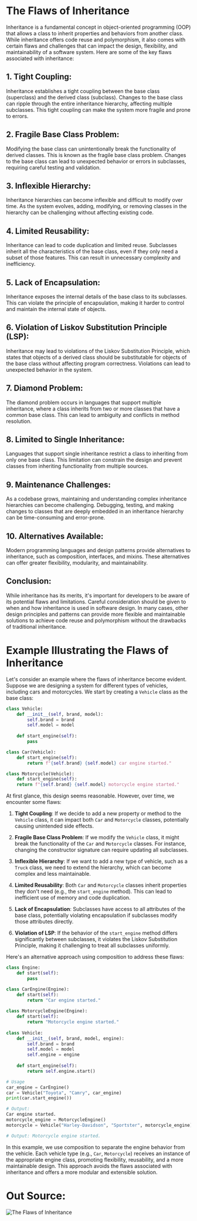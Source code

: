 # The Flaws of Inheritance

Inheritance is a fundamental concept in object-oriented programming (OOP) that allows a class to inherit properties and behaviors from another class. While inheritance offers code reuse and polymorphism, it also comes with certain flaws and challenges that can impact the design, flexibility, and maintainability of a software system. Here are some of the key flaws associated with inheritance:

## 1. Tight Coupling:

Inheritance establishes a tight coupling between the base class (superclass) and the derived class (subclass). Changes to the base class can ripple through the entire inheritance hierarchy, affecting multiple subclasses. This tight coupling can make the system more fragile and prone to errors.

## 2. Fragile Base Class Problem:

Modifying the base class can unintentionally break the functionality of derived classes. This is known as the fragile base class problem. Changes to the base class can lead to unexpected behavior or errors in subclasses, requiring careful testing and validation.

## 3. Inflexible Hierarchy:

Inheritance hierarchies can become inflexible and difficult to modify over time. As the system evolves, adding, modifying, or removing classes in the hierarchy can be challenging without affecting existing code.

## 4. Limited Reusability:

Inheritance can lead to code duplication and limited reuse. Subclasses inherit all the characteristics of the base class, even if they only need a subset of those features. This can result in unnecessary complexity and inefficiency.

## 5. Lack of Encapsulation:

Inheritance exposes the internal details of the base class to its subclasses. This can violate the principle of encapsulation, making it harder to control and maintain the internal state of objects.

## 6. Violation of Liskov Substitution Principle (LSP):

Inheritance may lead to violations of the Liskov Substitution Principle, which states that objects of a derived class should be substitutable for objects of the base class without affecting program correctness. Violations can lead to unexpected behavior in the system.

## 7. Diamond Problem:

The diamond problem occurs in languages that support multiple inheritance, where a class inherits from two or more classes that have a common base class. This can lead to ambiguity and conflicts in method resolution.

## 8. Limited to Single Inheritance:

Languages that support single inheritance restrict a class to inheriting from only one base class. This limitation can constrain the design and prevent classes from inheriting functionality from multiple sources.

## 9. Maintenance Challenges:

As a codebase grows, maintaining and understanding complex inheritance hierarchies can become challenging. Debugging, testing, and making changes to classes that are deeply embedded in an inheritance hierarchy can be time-consuming and error-prone.

## 10. Alternatives Available:

Modern programming languages and design patterns provide alternatives to inheritance, such as composition, interfaces, and mixins. These alternatives can offer greater flexibility, modularity, and maintainability.

## Conclusion:

While inheritance has its merits, it's important for developers to be aware of its potential flaws and limitations. Careful consideration should be given to when and how inheritance is used in software design. In many cases, other design principles and patterns can provide more flexible and maintainable solutions to achieve code reuse and polymorphism without the drawbacks of traditional inheritance.

# Example Illustrating the Flaws of Inheritance

Let's consider an example where the flaws of inheritance become evident. Suppose we are designing a system for different types of vehicles, including cars and motorcycles. We start by creating a `Vehicle` class as the base class:

```python
class Vehicle:     
	def __init__(self, brand, model):         
		self.brand = brand         
		self.model = model     
		 
	def start_engine(self):         
		pass  

class Car(Vehicle):     
	def start_engine(self):         
		return f"{self.brand} {self.model} car engine started."  

class Motorcycle(Vehicle):     
	def start_engine(self):         
	return f"{self.brand} {self.model} motorcycle engine started."
```

At first glance, this design seems reasonable. However, over time, we encounter some flaws:

1. **Tight Coupling**: If we decide to add a new property or method to the `Vehicle` class, it can impact both `Car` and `Motorcycle` classes, potentially causing unintended side effects.
    
2. **Fragile Base Class Problem**: If we modify the `Vehicle` class, it might break the functionality of the `Car` and `Motorcycle` classes. For instance, changing the constructor signature can require updating all subclasses.
    
3. **Inflexible Hierarchy**: If we want to add a new type of vehicle, such as a `Truck` class, we need to extend the hierarchy, which can become complex and less maintainable.
    
4. **Limited Reusability**: Both `Car` and `Motorcycle` classes inherit properties they don't need (e.g., the `start_engine` method). This can lead to inefficient use of memory and code duplication.
    
5. **Lack of Encapsulation**: Subclasses have access to all attributes of the base class, potentially violating encapsulation if subclasses modify those attributes directly.
    
6. **Violation of LSP**: If the behavior of the `start_engine` method differs significantly between subclasses, it violates the Liskov Substitution Principle, making it challenging to treat all subclasses uniformly.
    

Here's an alternative approach using composition to address these flaws:

```python
class Engine:     
	def start(self):         
		pass  

class CarEngine(Engine):     
	def start(self):         
		return "Car engine started."  
		
class MotorcycleEngine(Engine):     
	def start(self):         
		return "Motorcycle engine started."  
		
class Vehicle:     
	def __init__(self, brand, model, engine):         
		self.brand = brand         
		self.model = model         
		self.engine = engine      
	
	def start_engine(self):         
		return self.engine.start()  

# Usage 
car_engine = CarEngine() 
car = Vehicle("Toyota", "Camry", car_engine) 
print(car.start_engine())  

# Output: 
Car engine started.  
motorcycle_engine = MotorcycleEngine() 
motorcycle = Vehicle("Harley-Davidson", "Sportster", motorcycle_engine) print(motorcycle.start_engine())  

# Output: Motorcycle engine started.
```

In this example, we use composition to separate the engine behavior from the vehicle. Each vehicle type (e.g., `Car`, `Motorcycle`) receives an instance of the appropriate engine class, promoting flexibility, reusability, and a more maintainable design. This approach avoids the flaws associated with inheritance and offers a more modular and extensible solution.
# Out Source:
![The Flaws of Inheritance](https://youtu.be/hxGOiiR9ZKg)